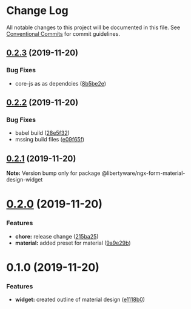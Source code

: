 # Change Log

All notable changes to this project will be documented in this file.
See [Conventional Commits](https://conventionalcommits.org) for commit guidelines.

## [0.2.3](https://github.com/libertyware-limited/ngx-form/compare/@libertyware/ngx-form-material-design-widget@0.2.2...@libertyware/ngx-form-material-design-widget@0.2.3) (2019-11-20)


### Bug Fixes

* core-js as as dependcies ([8b5be2e](https://github.com/libertyware-limited/ngx-form/commit/8b5be2e2a965ef9d52754f02c2bc0674c094928f))





## [0.2.2](https://github.com/libertyware-limited/ngx-form/compare/@libertyware/ngx-form-material-design-widget@0.2.1...@libertyware/ngx-form-material-design-widget@0.2.2) (2019-11-20)


### Bug Fixes

* babel build ([28e5f32](https://github.com/libertyware-limited/ngx-form/commit/28e5f32112c21f2b607b1e8041336083aeadf410))
* mssing build files ([e09f65f](https://github.com/libertyware-limited/ngx-form/commit/e09f65f277bae733ed086fab71923b79da4c01e0))





## [0.2.1](https://github.com/libertyware-limited/ngx-form/compare/@libertyware/ngx-form-material-design-widget@0.2.0...@libertyware/ngx-form-material-design-widget@0.2.1) (2019-11-20)

**Note:** Version bump only for package @libertyware/ngx-form-material-design-widget





# [0.2.0](https://github.com/libertyware-limited/ngx-form/compare/@libertyware/ngx-form-material-design-widget@0.1.0...@libertyware/ngx-form-material-design-widget@0.2.0) (2019-11-20)


### Features

* **chore:** release change ([215ba25](https://github.com/libertyware-limited/ngx-form/commit/215ba25e54682efeae44ef359f758069cc14d28c))
* **material:** added preset for material ([9a9e29b](https://github.com/libertyware-limited/ngx-form/commit/9a9e29b023be927563f3659a9fd245892b48be6c))





# 0.1.0 (2019-11-20)


### Features

* **widget:** created outline of material design ([e1118b0](https://github.com/libertyware-limited/ngx-form/commit/e1118b02ad102f83f1d8485c23b64b1e93e3691a))

